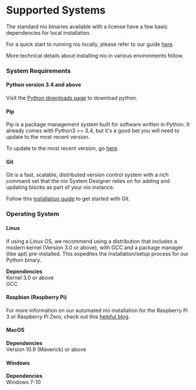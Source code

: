 # Supported Systems

The standard nio binaries available with a license have a few basic dependencies for local installation.

For a quick start to running nio locally, please refer to our guide [here](/getting-started/locally.md).

More technical details about installing nio in various environments follow.

### System Requirements

#### Python version 3.4 and above

Visit the [Python downloads page](https://www.python.org/downloads/) to download python.

#### Pip

Pip is a package management system built for software written in Python. It already comes with Python3 >= 3.4, but it's a good bet you will need to update to the most recent version.

To update to the most recent version, go [here](https://pip.pypa.io/en/stable/installing/).

#### Git

Git is a fast, scalable, distributed version control system with a rich command set that the nio System Designer relies on for adding and updating blocks as part of your nio instance.

Follow this [installation guide](https://git-scm.com/book/en/v2/Getting-Started-Installing-Git) to get started with Git.

### Operating System
#### Linux

If using a Linux OS, we recommend using a distribution that includes a modern kernel (Version 3.0 or above), with GCC and a package manager (like apt) pre-installed. This expedites the installation/setup process for our Python binary.

**Dependencies**<br>Kernel 3.0 or above<br>GCC

#### Raspbian (Raspberry Pi)

For more information on our automated nio installation for the Raspberry Pi 3 or Raspberry Pi Zero, check out this [helpful blog](https://niolabs.com/blog/baking-nio-into-a-raspberry-pi).

#### MacOS

**Dependencies**<br>Version 10.9 (Maverick) or above
<!-- TODO: waiting on final install process -->

#### Windows

**Dependencies**<br>Windows 7-10
<!-- TODO: waiting on final install process -->
